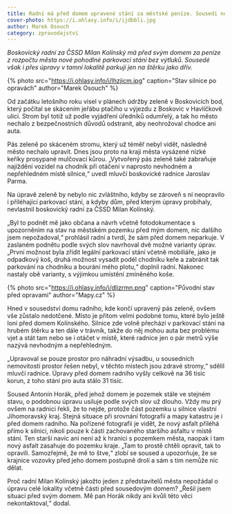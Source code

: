 ```yaml
---
title: Radní má před domem upravené stání za městské peníze. Sousedi ne
cover-photo: https://i.ohlasy.info/i/ijdbbli.jpg
author: Marek Osouch
category: zpravodajství
---
```


*Boskovický radní za ČSSD Milan Kolínský má před svým domem za peníze z rozpočtu města nové pohodlné parkovací stání bez výtluků. Sousedé však i přes úpravy v tamní lokalitě parkují jen na štěrku jako dřív.*

{% photo src="https://i.ohlasy.info/i/lhzjicm.jpg" caption="Stav silnice po opravách" author="Marek Osouch" %}

Od začátku letošního roku visel v plánech údržby zeleně v Boskovicích bod, který počítal se skácením jeřábu ptačího u výjezdu z Boskovic v Havlíčkově ulici. Strom byl totiž už podle vyjádření úředníků odumřelý, a tak ho město nechalo z bezpečnostních důvodů odstranit, aby neohrožoval chodce ani auta.

Pás zeleně po skáceném stromu, který už téměř nebyl vidět, následně město nechalo upravit. Dnes jsou proto na kraji města vysázené nízké keříky prosypané mulčovací kůrou. „Vytvořený pás zeleně také zabraňuje najíždění vozidel na chodník při otáčení v naprosto nevhodném a nepřehledném místě silnice,“ uvedl mluvčí boskovické radnice Jaroslav Parma.

Na úpravě zeleně by nebylo nic zvláštního, kdyby se zároveň s ní neopravilo i přiléhající parkovací stání, a kdyby dům, před kterým úpravy probíhaly, nevlastnil boskovický radní za ČSSD Milan Kolínský.

„Byl to podnět mě jako občana a návrh včetně fotodokumentace s upozorněním na stav na městském pozemku před mým domem, nic dalšího jsem nepožadoval,“ prohlásil radní a tvrdí, že sám před domem neparkuje. V zaslaném podnětu podle svých slov navrhoval dvě možné varianty úprav. „První možnost byla zřídit legální parkovací stání včetně mobiliáře, jako je odpadkový koš, druhá možnost vysadit podél chodníku keře a zabránit tak parkování na chodníku a bourání mého plotu,“ doplnil radní. Nakonec nastaly obě varianty, s výjimkou umístění zmíněného koše.

{% photo src="https://i.ohlasy.info/i/dlizrmn.png" caption="Původní stav před opravami" author="Mapy.cz" %}

Hned v sousedství domu radního, kde končí upravený pás zeleně, ovšem vše zůstalo nedotčené. Místo je přitom velmi podobné tomu, které bylo ještě loni před domem Kolínského. Silnice zde volně přechází v parkovací stání na hrubém štěrku a ten dále v trávník, takže do něj mohou auta bez problému vjet a stát tam nebo se i otáčet v místě, které radnice jen o pár metrů výše nazývá nevhodným a nepřehledným.

„Upravoval se pouze prostor pro náhradní výsadbu, u sousedních nemovitostí prostor řešen nebyl, v těchto místech jsou zdravé stromy,“ sdělil mluvčí radnice. Úpravy před domem radního vyšly celkově na 36 tisíc korun, z toho stání pro auta stálo 31 tisíc.

Soused Antonín Horák, před jehož domem je pozemek stále ve stejném stavu, o podobnou úpravu usiluje podle svých slov už dlouho. Vždy mu prý ovšem na radnici řekli, že to nejde, protože část pozemku u silnice vlastní Jihomoravský kraj. Stejná situace při srovnání fotografií a mapy katastru je i před domem radního. Na pořízené fotografii je vidět, že nový asfalt přiléhá přímo k silnici, nikoli pouze k části zachovaného staršího asfaltu v místě stání. Ten starší navíc ani není až k hranici s pozemkem města, naopak i tam nový asfalt zasahuje do pozemku kraje. „Tam to prostě chtěli opravit, tak to opravili. Samozřejmě, že mě to štve,“ zlobí se soused a upozorňuje, že se krajnice vozovky před jeho domem postupně drolí a sám s tím nemůže nic dělat.

Proč radní Milan Kolínský jakožto jeden z představitelů města nepožádal o úpravu celé lokality včetně části před sousedovým domem? „Řešil jsem situaci před svým domem. Mě pan Horák nikdy ani kvůli této věci nekontaktoval,“ dodal.
